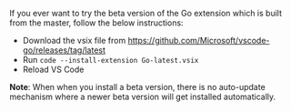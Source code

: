 If you ever want to try the beta version of the Go extension which is built from the master, follow the below instructions:

- Download the vsix file from https://github.com/Microsoft/vscode-go/releases/tag/latest
- Run `code --install-extension Go-latest.vsix` 
- Reload VS Code

**Note**: When when you install a beta version, there is no auto-update mechanism where a newer beta version will get installed automatically.
